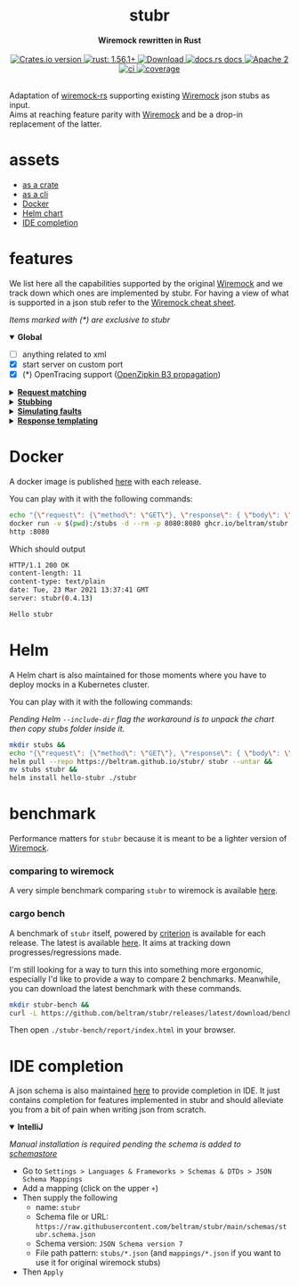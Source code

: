 <h1 align="center">stubr</h1>
<div align="center">
 <strong>
   Wiremock rewritten in Rust
 </strong>
</div>
<br />
<div align="center">
  <!-- Crates version -->
  <a href="https://crates.io/crates/stubr">
    <img src="https://img.shields.io/crates/v/stubr.svg?style=flat-square"
    alt="Crates.io version" />
  </a>
  <!-- Minimum Supported Rust Version -->
  <a href="rust: 1.56.1+">
    <img src="https://img.shields.io/badge/rust-1.56.1%2B-green.svg"
      alt="rust: 1.56.1+" />
  </a>
  <!-- Downloads -->
  <a href="https://crates.io/crates/stubr">
    <img src="https://img.shields.io/crates/d/stubr.svg?style=flat-square"
      alt="Download" />
  </a>
  <!-- docs.rs docs -->
  <a href="https://docs.rs/stubr">
    <img src="https://img.shields.io/badge/docs-latest-blue.svg?style=flat-square"
      alt="docs.rs docs" />
  </a>
  <!-- license -->
  <a href="LICENSE">
    <img src="https://img.shields.io/badge/license-Apache_2-blue.svg?style=flat-square"
      alt="Apache 2" />
  </a>
  <!-- CI status -->
  <a href="https://github.com/beltram/stubr/actions">
    <img src="https://github.com/beltram/stubr/workflows/ci/badge.svg?style=flat-square"
      alt="ci" />
  </a>
  <!-- Code coverage -->
  <a href="https://coveralls.io/github/beltram/stubr?branch=main">
    <img src="https://coveralls.io/repos/github/beltram/stubr/badge.svg?branch=main" alt="coverage" />
  </a>
</div>
<br/>

Adaptation of [wiremock-rs](https://github.com/LukeMathWalker/wiremock-rs) supporting existing
[Wiremock](https://github.com/tomakehurst/wiremock) json stubs as input.  
Aims at reaching feature parity with [Wiremock](https://github.com/tomakehurst/wiremock) and be a drop-in replacement of
the latter.

# assets

* [as a crate](https://crates.io/crates/stubr)
* [as a cli](https://crates.io/crates/stubr-cli)
* [Docker](#Docker)
* [Helm chart](#Helm)
* [IDE completion](#ide-completion)

# features

We list here all the capabilities supported by the original [Wiremock](https://github.com/tomakehurst/wiremock) and we
track down which ones are implemented by stubr. For having a view of what is supported in a json stub refer to the
[Wiremock cheat sheet](https://github.com/beltram/stubr/tree/main/lib#wiremock-cheat-sheet).

*Items marked with (\*) are exclusive to stubr*

<details open>
<summary><b>Global</b></summary>

* [ ] anything related to xml
* [x] start server on custom port
* [x] (*) OpenTracing support ([OpenZipkin B3 propagation](https://github.com/openzipkin/b3-propagation))

</details>

<details>
<summary><b><a href="http://wiremock.org/docs/request-matching/"> Request matching</a></b></summary>

* [x] body
    * [x] `equalToJson`
    * [x] `ignoreExtraElements`
    * [x] `ignoreArrayOrder`
    * [x] `matchesJsonPath`
    * [x] `binaryEqualTo`
    * [x] `expression`
    * [x] `contains`
* [x] method (GET, POST, ANY etc...)
* [x] url
    * [x] `url`
    * [x] `urlPath`
    * [x] `urlPathPattern`
    * [x] `urlPattern`
* [x] headers
    * [x] `equalTo`
    * [x] `contains`
    * [x] `matches`
    * [x] `caseInsensitive`
    * [x] `absent`
    * [ ] multivalued
* [x] query parameters
    * [x] `equalTo`
    * [x] `contains`
    * [x] `matches`
    * [x] `caseInsensitive`
    * [x] `absent`
* [x] basic auth
* [x] (*) jwt auth

</details>

<details>
<summary><b><a href="http://wiremock.org/docs/stubbing/"> Stubbing</a></b></summary>

* [x] `status`
* [x] `headers`
* [x] `bodyFileName`
* [x] `jsonBody`
* [x] `body`

</details>

<details>
<summary><b><a href="http://wiremock.org/docs/simulating-faults/"> Simulating faults</a></b></summary>

* [x] `fixedDelayMilliseconds`
* [x] global delay
* [x] (*) latency (global delay added to local ones)
* [ ] random delay

</details>

<details>
<summary><b><a href="http://wiremock.org/docs/response-templating/"> Response templating</a></b></summary>

* [x] `{{request.url}}`
* [x] `{{request.path}}`
* [x] `{{request.pathSegments.[<n>]}}`
* [x] `{{request.query.<key>}}`
* [x] `{{request.query.<key>.[<n>]}}`
* [x] `{{request.method}}`
* [ ] `{{request.host}}`
* [ ] `{{request.scheme}}`
* [ ] `{{request.baseUrl}}`
* [x] `{{request.headers.<key>}}`
* [x] `{{request.headers.<key>.[<n>]}}`
* [ ] `{{request.cookies.<key>}}`
* [ ] `{{request.cookies.<key>.[<n>]}}`
* [x] `{{request.body}}`
* [ ] Handlebars helpers
* [x] String helpers
* [x] Number helpers
* [ ] assignment helpers
* [ ] XPath helpers
* [x] jsonPath helper
* [x] date and time helpers
* [ ] Random value helper
* [ ] Pick random helper
* [x] String trim helper
* [x] Base64 helper
* [x] URL encoding helper
* [ ] Form helper
* [ ] Regular expression extract helper
* [x] Size helper
* [ ] Hostname helper
* [ ] System property helper

</details>

# Docker

A docker image is published [here](https://github.com/users/beltram/packages/container/package/stubr) with each release.

You can play with it with the following commands:

```bash
echo "{\"request\": {\"method\": \"GET\"}, \"response\": { \"body\": \"Hello stubr\" }}" > hello.json &&
docker run -v $(pwd):/stubs -d --rm -p 8080:8080 ghcr.io/beltram/stubr:latest /stubs -p 8080 &&
http :8080
```

Which should output

```bash
HTTP/1.1 200 OK
content-length: 11
content-type: text/plain
date: Tue, 23 Mar 2021 13:37:41 GMT
server: stubr(0.4.13)

Hello stubr
```

# Helm

A Helm chart is also maintained for those moments where you have to deploy mocks in a Kubernetes cluster.

You can play with it with the following commands:

*Pending Helm `--include-dir` flag the workaround is to unpack the chart then copy stubs folder inside it.*

```bash
mkdir stubs &&
echo "{\"request\": {\"method\": \"GET\"}, \"response\": { \"body\": \"Hello stubr\" }}" > stubs/hello.json &&
helm pull --repo https://beltram.github.io/stubr/ stubr --untar &&
mv stubs stubr &&
helm install hello-stubr ./stubr
```

# benchmark

Performance matters for `stubr` because it is meant to be a lighter version
of [Wiremock](https://github.com/tomakehurst/wiremock).

### comparing to wiremock

A very simple benchmark comparing `stubr` to wiremock is
available [here](https://github.com/beltram/stubr/blob/main/bench/README.md).

### cargo bench

A benchmark of `stubr` itself, powered by [criterion](https://crates.io/crates/criterion) is available for each release.
The latest is available [here](https://github.com/beltram/stubr/releases/latest/download/bench.tar.gz). It aims at
tracking down progresses/regressions made.

I'm still looking for a way to turn this into something more ergonomic, especially I'd like to provide a way to compare
2 benchmarks. Meanwhile, you can download the latest benchmark with these commands.

```bash
mkdir stubr-bench &&
curl -L https://github.com/beltram/stubr/releases/latest/download/bench.tar.gz | tar xz - -C stubr-bench
```

Then open `./stubr-bench/report/index.html` in your browser.

# IDE completion

A json schema is also maintained [here](schemas/stubr.schema.json) to provide completion in IDE. It just contains
completion for features implemented in stubr and should alleviate you from a bit of pain when writing json from scratch.

<details open>
<summary><b>IntelliJ</b></summary>

*Manual installation is required pending the schema is added
to [schemastore](https://github.com/SchemaStore/schemastore)*

* Go to `Settings > Languages & Frameworks > Schemas & DTDs > JSON Schema Mappings`
* Add a mapping (click on the upper `+`)
* Then supply the following
    * name: `stubr`
    * Schema file or URL: `https://raw.githubusercontent.com/beltram/stubr/main/schemas/stubr.schema.json`
    * Schema version: `JSON Schema version 7`
    * File path pattern: `stubs/*.json` (and `mappings/*.json` if you want to use it for original wiremock stubs)
* Then `Apply`

</details>